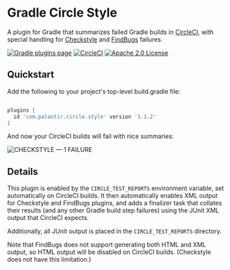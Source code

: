 Gradle Circle Style
===================

A plugin for Gradle that summarizes failed Gradle builds in [CircleCI], with special handling for [Checkstyle] and [FindBugs] failures.

[Checkstyle]: https://docs.gradle.org/current/userguide/checkstyle_plugin.html
[CircleCI]: https://circleci.com/
[FindBugs]: https://docs.gradle.org/current/userguide/findbugs_plugin.html

[![Gradle plugins page](https://img.shields.io/github/release/palantir/gradle-circle-style.svg?maxAge=60)](https://plugins.gradle.org/plugin/com.palantir.circle.style)
[![CircleCI](https://img.shields.io/circleci/project/github/palantir/gradle-circle-style/master.svg?maxAge=60)](https://circleci.com/gh/palantir/gradle-circle-style/tree/master)
[![Apache 2.0 License](https://img.shields.io/github/license/palantir/gradle-circle-style.svg?maxAge=2592000)](http://www.apache.org/licenses/LICENSE-2.0)

Quickstart
----------

Add the following to your project's top-level build.gradle file:

```gradle

plugins {
  id 'com.palantir.circle.style' version '1.1.2'
}
```

And now your CircleCI builds will fail with nice summaries:

![CHECKSTYLE — 1 FAILURE](images/checkstyle-circle-failure.png?raw=true "CircleCI failure image")

Details
-------

This plugin is enabled by the `CIRCLE_TEST_REPORTS` environment variable, set automatically on CircleCI builds. It then automatically enables XML output for Checkstyle and FindBugs plugins, and adds a finalizer task that collates their results (and any other Gradle build step failures) using the JUnit XML output that CircleCI expects.

Additionally, all JUnit output is placed in the `CIRCLE_TEST_REPORTS` directory.

Note that FindBugs does not support generating both HTML and XML output, so HTML output will be disabled on CircleCI builds. (Checkstyle does not have this limitation.)
